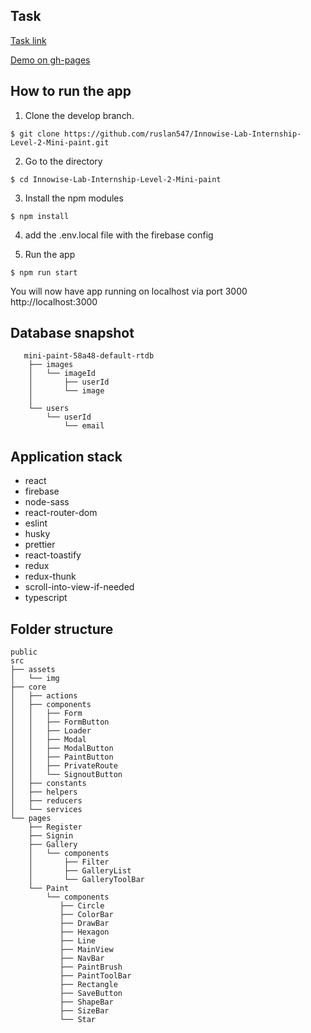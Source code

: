 ## Task

[Task link](https://docs.google.com/document/d/1K79_NA4lMYfqQiIJGqLDek1K9z-oc2qg8n4AvrN1PXE/edit)

[Demo on gh-pages](https://ruslan547.github.io/Innowise-Lab-Internship-Level-2-Mini-paint/)

## How to run the app

1. Clone the develop branch.

`$ git clone https://github.com/ruslan547/Innowise-Lab-Internship-Level-2-Mini-paint.git`

2. Go to the directory

`$ cd Innowise-Lab-Internship-Level-2-Mini-paint`

3. Install the npm modules

`$ npm install`

4. add the .env.local file with the firebase config

5. Run the app

`$ npm run start`


You will now have app running on localhost via port 3000  http://localhost:3000

## Database snapshot

```
   mini-paint-58a48-default-rtdb
    ├── images
    │   └── imageId
    │       ├── userId
    │       └── image
    │
    └── users
        └── userId
            └── email

```

## Application stack

* react
* firebase
* node-sass
* react-router-dom
* eslint
* husky
* prettier
* react-toastify
* redux
* redux-thunk
* scroll-into-view-if-needed
* typescript

## Folder structure

```
public
src
├── assets
│   └── img
├── core
│   ├── actions
│   ├── components
│   │   ├── Form
│   │   ├── FormButton
│   │   ├── Loader
│   │   ├── Modal
│   │   ├── ModalButton
│   │   ├── PaintButton
│   │   ├── PrivateRoute
│   │   └── SignoutButton
│   ├── constants
│   ├── helpers
│   ├── reducers
│   └── services
└── pages
    ├── Register
    ├── Signin
    ├── Gallery
    │   └── components
    │       ├── Filter
    │       ├── GalleryList
    │       └── GalleryToolBar
    └── Paint
        └── components
           ├── Circle
           ├── ColorBar
           ├── DrawBar
           ├── Hexagon
           ├── Line
           ├── MainView
           ├── NavBar
           ├── PaintBrush
           ├── PaintToolBar
           ├── Rectangle
           ├── SaveButton
           ├── ShapeBar
           ├── SizeBar
           └── Star
```
